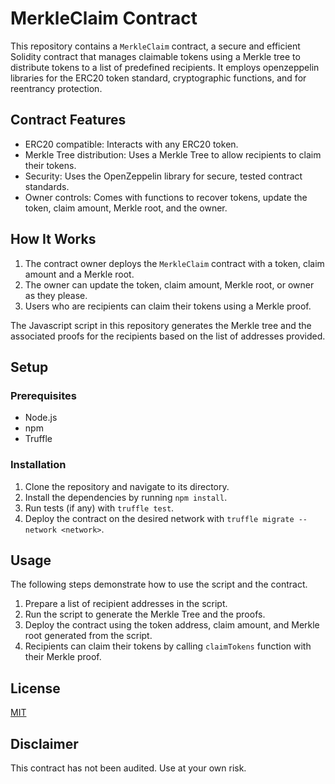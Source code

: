 # MerkleClaim Contract

This repository contains a `MerkleClaim` contract, a secure and efficient Solidity contract that manages claimable tokens using a Merkle tree to distribute tokens to a list of predefined recipients. It employs openzeppelin libraries for the ERC20 token standard, cryptographic functions, and for reentrancy protection.

## Contract Features

- ERC20 compatible: Interacts with any ERC20 token.
- Merkle Tree distribution: Uses a Merkle Tree to allow recipients to claim their tokens.
- Security: Uses the OpenZeppelin library for secure, tested contract standards.
- Owner controls: Comes with functions to recover tokens, update the token, claim amount, Merkle root, and the owner.

## How It Works

1. The contract owner deploys the `MerkleClaim` contract with a token, claim amount and a Merkle root.
2. The owner can update the token, claim amount, Merkle root, or owner as they please.
3. Users who are recipients can claim their tokens using a Merkle proof.

The Javascript script in this repository generates the Merkle tree and the associated proofs for the recipients based on the list of addresses provided.

## Setup

### Prerequisites

- Node.js
- npm
- Truffle

### Installation

1. Clone the repository and navigate to its directory.
2. Install the dependencies by running `npm install`.
3. Run tests (if any) with `truffle test`.
4. Deploy the contract on the desired network with `truffle migrate --network <network>`.

## Usage

The following steps demonstrate how to use the script and the contract.

1. Prepare a list of recipient addresses in the script.
2. Run the script to generate the Merkle Tree and the proofs.
3. Deploy the contract using the token address, claim amount, and Merkle root generated from the script.
4. Recipients can claim their tokens by calling `claimTokens` function with their Merkle proof.

## License

[MIT](LICENSE)

## Disclaimer

This contract has not been audited. Use at your own risk.
